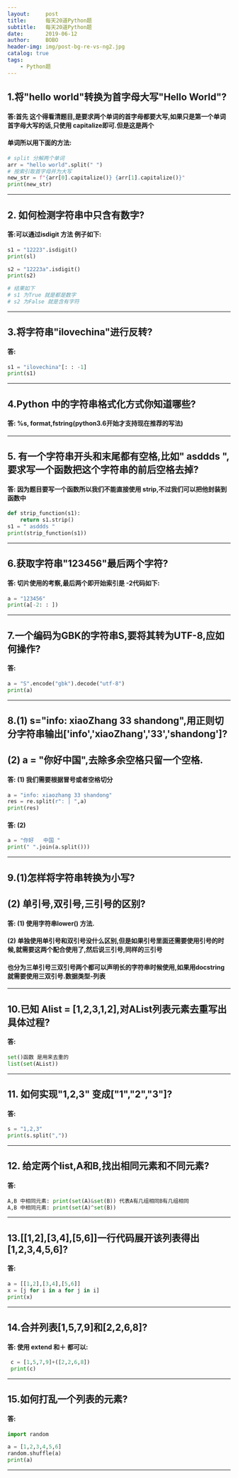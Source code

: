 ```yaml
---
layout:     post
title:      每天20道Python题
subtitle:   每天20道Python题
date:       2019-06-12
author:     BOBO
header-img: img/post-bg-re-vs-ng2.jpg
catalog: true
tags:
    - Python题
---
```

## 1.将"hello world"转换为首字母大写"Hello World"?
#### 答:首先 这个得看清题目,是要求两个单词的首字母都要大写,如果只是第一个单词首字母大写的话,只使用 capitalize即可.但是这是两个
#### 单词所以用下面的方法:
```python
# split 分解两个单词
arr = "hello world".split(" ")
# 按索引取首字母并为大写
new_str = f"{arr[0].capitalize()} {arr[1].capitalize()}"
print(new_str)
```
-------------------------------------------------------------------------------------------------------------

## 2. 如何检测字符串中只含有数字?
#### 答:可以通过isdigit 方法 例子如下:
```python
s1 = "12223".isdigit()
print(sl)

s2 = "12223a".isdigit()
print(s2)

# 结果如下
# s1 为True 就是都是数字
# s2 为False 就是含有字符
```

-------------------------------------------------------------------------------------------------------------

## 3.将字符串"ilovechina"进行反转?
#### 答:
```python
s1 = "ilovechina"[: : -1]
print(s1)
```
-------------------------------------------------------------------------------------------------------------

## 4.Python 中的字符串格式化方式你知道哪些?
#### 答: %s, format,fstring(python3.6开始才支持现在推荐的写法)
-------------------------------------------------------------------------------------------------------------

## 5. 有一个字符串开头和末尾都有空格,比如" asddds ",要求写一个函数把这个字符串的前后空格去掉?
#### 答: 因为题目要写一个函数所以我们不能直接使用 strip,不过我们可以把他封装到函数中
```python
def strip_function(s1):
    return s1.strip()
s1 = " asddds "
print(strip_function(s1))
```

-------------------------------------------------------------------------------------------------------------

## 6.获取字符串"123456"最后两个字符?
#### 答: 切片使用的考察,最后两个即开始索引是 -2代码如下:
```python
a = "123456"
print(a[-2: : ])
```
-------------------------------------------------------------------------------------------------------------

## 7.一个编码为GBK的字符串S,要将其转为UTF-8,应如何操作?
#### 答: 
```python
a = "S".encode("gbk").decode("utf-8")
print(a)
```
-------------------------------------------------------------------------------------------------------------

## 8.(1) s="info: xiaoZhang 33 shandong",用正则切分字符串输出['info','xiaoZhang','33','shandong']?
## (2) a = "你好中国",去除多余空格只留一个空格.
#### 答: (1) 我们需要根据冒号或者空格切分
```python
a = "info: xiaozhang 33 shandong"
res = re.split(r": | ",a)
print(res)
```
#### 答: (2)
```python
a = "你好   中国 "
print(" ".join(a.split()))
```
-------------------------------------------------------------------------------------------------------------

## 9.(1)怎样将字符串转换为小写?
## (2) 单引号,双引号,三引号的区别?
#### 答: (1) 使用字符串lower() 方法.
#### (2) 单独使用单引号和双引号没什么区别,但是如果引号里面还需要使用引号的时候,就需要这两个配合使用了,然后说三引号,同样的三引号
#### 也分为三单引号三双引号两个都可以声明长的字符串时候使用,如果用docstring就需要使用三双引号.数据类型-列表
-------------------------------------------------------------------------------------------------------------

## 10.已知 Alist = [1,2,3,1,2],对AList列表元素去重写出具体过程?
#### 答:
```python
set()函数 是用来去重的
list(set(AList))
```

-------------------------------------------------------------------------------------------------------------

## 11. 如何实现"1,2,3" 变成["1","2","3"]?
#### 答:
```python
s = "1,2,3"
print(s.split(","))
```
-------------------------------------------------------------------------------------------------------------

## 12. 给定两个list,A和B,找出相同元素和不同元素?
#### 答: 
```python
A,B 中相同元素: print(set(A)&set(B)) 代表A有几组相同B有几组相同
A,B 中相同元素: print(set(A)^set(B)) 
```

-------------------------------------------------------------------------------------------------------------

## 13.[[1,2],[3,4],[5,6]]一行代码展开该列表得出[1,2,3,4,5,6]?
#### 答: 
```python
a = [[1,2],[3,4],[5,6]]
x = [j for i in a for j in i]
print(x)
```
-------------------------------------------------------------------------------------------------------------

## 14.合并列表[1,5,7,9]和[2,2,6,8]?
#### 答: 使用 extend 和＋ 都可以:
```python
 c = [1,5,7,9]+([2,2,6,8])
 print(c)
```
-------------------------------------------------------------------------------------------------------------
## 15.如何打乱一个列表的元素?
#### 答:
```python
import random

a = [1,2,3,4,5,6]
random.shuffle(a)
print(a)
```
-------------------------------------------------------------------------------------------------------------



